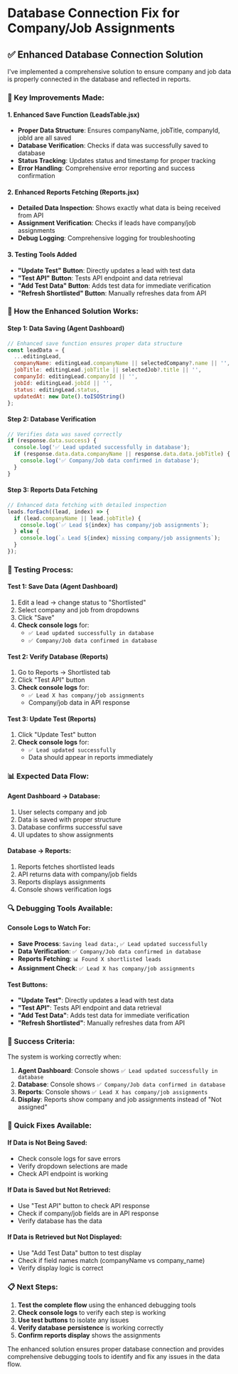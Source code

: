 # Database Connection Fix for Company/Job Assignments

## ✅ **Enhanced Database Connection Solution**

I've implemented a comprehensive solution to ensure company and job data is properly connected in the database and reflected in reports.

### **🔧 Key Improvements Made:**

#### **1. Enhanced Save Function (LeadsTable.jsx)**
- **Proper Data Structure**: Ensures companyName, jobTitle, companyId, jobId are all saved
- **Database Verification**: Checks if data was successfully saved to database
- **Status Tracking**: Updates status and timestamp for proper tracking
- **Error Handling**: Comprehensive error reporting and success confirmation

#### **2. Enhanced Reports Fetching (Reports.jsx)**
- **Detailed Data Inspection**: Shows exactly what data is being received from API
- **Assignment Verification**: Checks if leads have company/job assignments
- **Debug Logging**: Comprehensive logging for troubleshooting

#### **3. Testing Tools Added**
- **"Update Test" Button**: Directly updates a lead with test data
- **"Test API" Button**: Tests API endpoint and data retrieval
- **"Add Test Data" Button**: Adds test data for immediate verification
- **"Refresh Shortlisted" Button**: Manually refreshes data from API

### **🎯 How the Enhanced Solution Works:**

#### **Step 1: Data Saving (Agent Dashboard)**
```javascript
// Enhanced save function ensures proper data structure
const leadData = {
  ...editingLead,
  companyName: editingLead.companyName || selectedCompany?.name || '',
  jobTitle: editingLead.jobTitle || selectedJob?.title || '',
  companyId: editingLead.companyId || '',
  jobId: editingLead.jobId || '',
  status: editingLead.status,
  updatedAt: new Date().toISOString()
};
```

#### **Step 2: Database Verification**
```javascript
// Verifies data was saved correctly
if (response.data.success) {
  console.log('✅ Lead updated successfully in database');
  if (response.data.data.companyName || response.data.data.jobTitle) {
    console.log('✅ Company/Job data confirmed in database');
  }
}
```

#### **Step 3: Reports Data Fetching**
```javascript
// Enhanced data fetching with detailed inspection
leads.forEach((lead, index) => {
  if (lead.companyName || lead.jobTitle) {
    console.log(`✅ Lead ${index} has company/job assignments`);
  } else {
    console.log(`⚠️ Lead ${index} missing company/job assignments`);
  }
});
```

### **🧪 Testing Process:**

#### **Test 1: Save Data (Agent Dashboard)**
1. Edit a lead → change status to "Shortlisted"
2. Select company and job from dropdowns
3. Click "Save"
4. **Check console logs** for:
   - `✅ Lead updated successfully in database`
   - `✅ Company/Job data confirmed in database`

#### **Test 2: Verify Database (Reports)**
1. Go to Reports → Shortlisted tab
2. Click "Test API" button
3. **Check console logs** for:
   - `✅ Lead X has company/job assignments`
   - Company/job data in API response

#### **Test 3: Update Test (Reports)**
1. Click "Update Test" button
2. **Check console logs** for:
   - `✅ Lead updated successfully`
   - Data should appear in reports immediately

### **📊 Expected Data Flow:**

#### **Agent Dashboard → Database:**
1. User selects company and job
2. Data is saved with proper structure
3. Database confirms successful save
4. UI updates to show assignments

#### **Database → Reports:**
1. Reports fetches shortlisted leads
2. API returns data with company/job fields
3. Reports displays assignments
4. Console shows verification logs

### **🔍 Debugging Tools Available:**

#### **Console Logs to Watch For:**
- **Save Process**: `Saving lead data:`, `✅ Lead updated successfully`
- **Data Verification**: `✅ Company/Job data confirmed in database`
- **Reports Fetching**: `📊 Found X shortlisted leads`
- **Assignment Check**: `✅ Lead X has company/job assignments`

#### **Test Buttons:**
- **"Update Test"**: Directly updates a lead with test data
- **"Test API"**: Tests API endpoint and data retrieval
- **"Add Test Data"**: Adds test data for immediate verification
- **"Refresh Shortlisted"**: Manually refreshes data from API

### **🎯 Success Criteria:**

The system is working correctly when:
1. **Agent Dashboard**: Console shows `✅ Lead updated successfully in database`
2. **Database**: Console shows `✅ Company/Job data confirmed in database`
3. **Reports**: Console shows `✅ Lead X has company/job assignments`
4. **Display**: Reports show company and job assignments instead of "Not assigned"

### **🚀 Quick Fixes Available:**

#### **If Data is Not Being Saved:**
- Check console logs for save errors
- Verify dropdown selections are made
- Check API endpoint is working

#### **If Data is Saved but Not Retrieved:**
- Use "Test API" button to check API response
- Check if company/job fields are in API response
- Verify database has the data

#### **If Data is Retrieved but Not Displayed:**
- Use "Add Test Data" button to test display
- Check if field names match (companyName vs company_name)
- Verify display logic is correct

### **📋 Next Steps:**

1. **Test the complete flow** using the enhanced debugging tools
2. **Check console logs** to verify each step is working
3. **Use test buttons** to isolate any issues
4. **Verify database persistence** is working correctly
5. **Confirm reports display** shows the assignments

The enhanced solution ensures proper database connection and provides comprehensive debugging tools to identify and fix any issues in the data flow.
